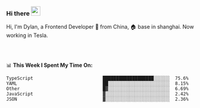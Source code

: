 ### Hi there <img src="https://media.giphy.com/media/hvRJCLFzcasrR4ia7z/giphy.gif" width="25px">

<!-- ![visitors](https://visitor-badge.glitch.me/badge?page_id=dislfyer.dislfyer) -->

Hi, I'm Dylan, a Frontend Developer 🚀 from China, 🏠 base in shanghai. Now working in Tesla.

<br/>
<br/>

📊 **This Week I Spent My Time On:**


<!--START_SECTION:waka-->

```text
TypeScript                          ███████████████████░░░░░░  75.6%
YAML                                ██░░░░░░░░░░░░░░░░░░░░░░░  8.15%
Other                               █▓░░░░░░░░░░░░░░░░░░░░░░░  6.69%
JavaScript                          ▓░░░░░░░░░░░░░░░░░░░░░░░░  2.42%
JSON                                ▓░░░░░░░░░░░░░░░░░░░░░░░░  2.36%
```

<!--END_SECTION:waka-->

<!--
**About Me:**
 -->

